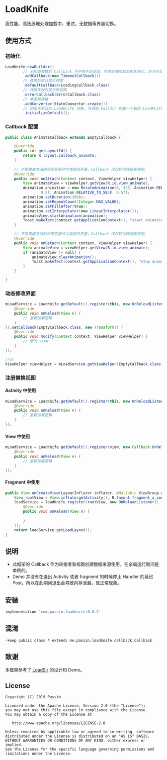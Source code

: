 # LoadKnife

高性能、高拓展地处理加载中，重试，无数据等界面切换。

## 使用方式

### 初始化

```java
LoadKnife.newBuilder()
        // 无构造参数的 Callback 可不用手动添加，内部会懒加载反射实例化，且只会实例化一次。
        .addCallback(new TimeoutCallback())
        // 替换后默认显示视图
        .defaultCallback(LoadingCallback.class)
        // 转换失败时显示的视图
        .errorCallback(ErrorCallback.class)
        // 类型转换器
        .addConvertor(StateConvertor.create())
        // 初始化默认的 LoadKnife 对象，可调用 build() 构建一个新的 LoadKnife。
        .initializeDefault();
```

### Callback 配置

```java
public class AnimateCallback extends EmptyCallback {

    @Override
    public int getLayoutId() {
        return R.layout.callback_animate;
    }
 
    // 不能提取方法的局部变量作为类成员变量，Callback 仅仅转为转接者使用。
    @Override
    public void onAttach(Context context, ViewHelper viewHelper) {
        View animateView = viewHelper.getView(R.id.view_animate);
        Animation animation = new RotateAnimation(0, 359, Animation.RELATIVE_TO_SELF,
                0.5f, Animation.RELATIVE_TO_SELF, 0.5f);
        animation.setDuration(1000);
        animation.setRepeatCount(Integer.MAX_VALUE);
        animation.setFillAfter(true);
        animation.setInterpolator(new LinearInterpolator());
        animateView.startAnimation(animation);
        Toast.makeText(context.getApplicationContext(), "start animation", Toast.LENGTH_SHORT).show();
    }

    // 不能提取方法的局部变量作为类成员变量，Callback 仅仅转为转接者使用。
    @Override
    public void onDetach(Context context, ViewHelper viewHelper) {
        View animateView = viewHelper.getView(R.id.view_animate);
        if (animateView != null) {
            animateView.clearAnimation();
            Toast.makeText(context.getApplicationContext(), "stop animation", Toast.LENGTH_SHORT).show();
        }
    }

}
```

### 动态修改界面

```java
mLoadService = LoadKnife.getDefault().register(this, new OnReloadListener() {
    @Override
    public void onReload(View v) {
        // 重新加载逻辑
    }
}).setCallBack(EmptyCallback.class, new Transform() {
    @Override
    public void modify(Context context, ViewHelper viewHelper) {
        // 修改 view
    }
});

//or
ViewHelper viewHelper = mLoadService.getViewHelper(EmptyCallback.class);
```

### 注册替换视图

#### Activity 中使用

```java
mLoadService = LoadKnife.getDefault().register(this, new OnReloadListener() {
    @Override
    public void onReload(View v) {
        // 重新加载逻辑
    }
});
```

#### View 中使用

```java
mLoadService = LoadKnife.getDefault().register(view, new Callback.OnReloadListener() {
    @Override
    public void onReload(View v) {
        // 重新加载逻辑
    }
});

```

#### Fragment 中使用

```java
public View onCreateView(LayoutInflater inflater, @Nullable ViewGroup container, @Nullable Bundle savedInstanceState) {
    View rootView = View.inflate(getActivity(), R.layout.fragment_a_content, null);
    loadService = loadKnife.register(rootView, new OnReloadListener() {
        @Override
        public void onReload(View v) {
            
        }
    });
    return loadService.getLoadLayout();
}
```

## 说明

- 此框架的 Callback 作为转接者和视图创建数据来源使用，在全局运行期间是单例的。
- Demo 并没有在退出 Activity 或者 fragment 的时候停止 Handler 的延迟 Post，所以在此期间退出会导致内存泄漏，属正常现象。

## 安装

```gradle
implementation 'com.passin.loadknife:0.0.2'
```

## 混淆

```
-keep public class * extends me.passin.loadknife.callback.Callback
```

## 致谢

本框架参考了 [LoadSir](https://github.com/KingJA/LoadSir) 的设计和 Demo。

## License

    Copyright (C) 2019 Passin

    Licensed under the Apache License, Version 2.0 (the "License");
    you may not use this file except in compliance with the License.
    You may obtain a copy of the License at

       http://www.apache.org/licenses/LICENSE-2.0

    Unless required by applicable law or agreed to in writing, software
    distributed under the License is distributed on an "AS IS" BASIS,
    WITHOUT WARRANTIES OR CONDITIONS OF ANY KIND, either express or implied.
    See the License for the specific language governing permissions and
    limitations under the License.
